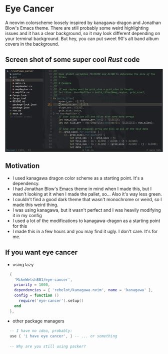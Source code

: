 # Eye Cancer

A neovim colorscheme loosely inspired by kanagawa-dragon and Jonathan Blow's Emacs theme.
There are still probably some weird highlighting issues and it has a clear background, so
it may look different depending on your terminal background. But hey, you can put sweet 90's
alt band album covers in the background.

## Screen shot of some super cool *Rust* code

![Cool Rust](/screenshots/cool_rust.png?raw=true "Cool Rust") 

## Motivation
  * I used kanagawa dragon color scheme as a starting point. It's a dependency.
  * I had Jonathan Blow's Emacs theme in mind when I made this, but I wasn't 
  looking at it when I made the pallet, so... Also it's way less green.
  * I couldn't find a good dark theme that wasn't monochrome or weird, so I made this weird thing.
  * I was using kanagawa, but it wasn't perfect and I was heavily modifying it in my config
  * I used a lot of the modifications to kanagawa-dragon as a starting point for this
  * I made this in a few hours and you may find it ugly. I don't care. It's for me.

## If you want eye cancer
  * using lazy
```lua
  {
    'MikeWelsh801/eye-cancer',
    priority = 1000,
    dependencies = { 'rebelot/kanagawa.nvim', name = 'kanagawa' },
    config = function ()
      require('eye-cancer').setup()
    end
  },
```
  * other package managers
  ```lua
    -- I have no idea, probably: 
    use { 'i have eye cancer', } -- ... or something

    -- Why are you still using packer?
  ```

